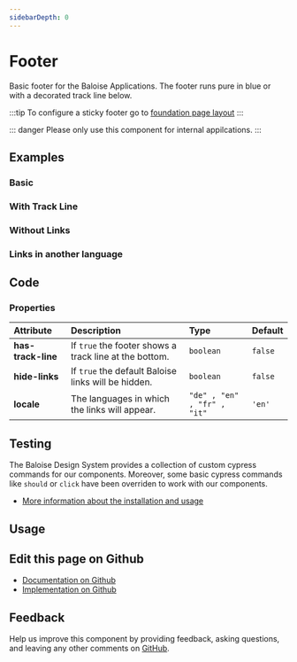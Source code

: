 ```yaml
---
sidebarDepth: 0
---
```


# Footer


<!-- START: human documentation top -->

Basic footer for the Baloise Applications.
The footer runs pure in blue or with a decorated track line below.

:::tip
To configure a sticky footer go to [foundation page layout](../foundation/page-layout.md)
:::

::: danger
Please only use this component for internal appilcations.
:::

<!-- END: human documentation top -->

<ClientOnly><docs-component-tabs></docs-component-tabs></ClientOnly>


## Examples

### Basic

<ClientOnly><docs-demo-bal-footer-52></docs-demo-bal-footer-52></ClientOnly>


### With Track Line

<ClientOnly><docs-demo-bal-footer-53></docs-demo-bal-footer-53></ClientOnly>


### Without Links

<ClientOnly><docs-demo-bal-footer-54></docs-demo-bal-footer-54></ClientOnly>


### Links in another language

<ClientOnly><docs-demo-bal-footer-55></docs-demo-bal-footer-55></ClientOnly>



## Code



### Properties


| Attribute          | Description                                            | Type                                   | Default            |
| :----------------- | :----------------------------------------------------- | :------------------------------------- | :----------------- |
| **has-track-line** | If `true` the footer shows a track line at the bottom. | <code>boolean</code>                   | <code>false</code> |
| **hide-links**     | If `true` the default Baloise links will be hidden.    | <code>boolean</code>                   | <code>false</code> |
| **locale**         | The languages in which the links will appear.          | <code>"de" , "en" , "fr" , "it"</code> | <code>'en'</code>  |

## Testing

The Baloise Design System provides a collection of custom cypress commands for our components. Moreover, some basic cypress commands like `should` or `click` have been overriden to work with our components.

- [More information about the installation and usage](/components/tooling/testing.html)

## Usage

<!-- START: human documentation usage -->

<!-- END: human documentation usage -->



## Edit this page on Github

* [Documentation on Github](https://github.com/baloise/design-system/blob/master/docs/src/components/components/bal-footer.md)
* [Implementation on Github](https://github.com/baloise/design-system/blob/master/packages/components/src/components/bal-footer)

## Feedback

Help us improve this component by providing feedback, asking questions, and leaving any other comments on [GitHub](https://github.com/baloise/design-system/issues/new).

